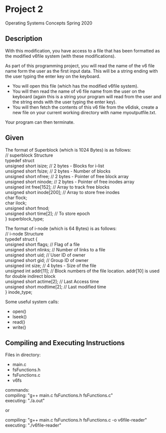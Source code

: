 # Project 2
Operating Systems Concepts Spring 2020 


## Description
With this modification, you have access to a file that has been formatted as the modified v6file
system (with these modifications).

As part of this programming project, you will read the name of the v6 file name form the user as
the first input data. This will be a string ending with the user typing the enter key on the keyboard.
- You will open this file (which has the modified v6file system).
- You will then read the name of v6 file name from the user on the keyboard (again this is a string
your program will read from the user and the string ends with the user typing the enter key).
- You will then fetch the contents of this v6 file from the v6disk, create a new file on your current
working directory with name myoutputfile.txt.

Your program can then terminate.

## Given

The format of Superblock (which is 1024 Bytes) is as follows:</br>
//	superblock	Structure</br>
typedef	struct	</br>
unsigned	short	isize;	//	2	bytes	- Blocks	for	i-list</br>
unsigned	short	fsize;	//	2	bytes	- Number	of	blocks</br>
unsigned	short	nfree;	//	2	bytes	- Pointer	of	free	block	array</br>
unsigned	short	ninode;	//	2	bytes	- Pointer	of	free	inodes	array</br>
unsigned	int	free[152];	//	Array	to	track	free	blocks</br>
unsigned	short	inode[200];	//	Array	to	store	free	inodes</br>
char	flock;</br>
char	ilock;</br>
unsigned	short	fmod;</br>
unsigned	short	time[2];	//	To	store	epoch</br>
}	superblock_type;</br>

The format of i-node (which is 64 Bytes) is as follows:</br>
//	i-node	Structure</br>
typedef	struct	{</br>
unsigned	short	flags;	//	Flag	of	a	file</br>
unsigned	short	nlinks;	//	Number	of	links	to	a	file</br>
unsigned	short	uid;	//	User	ID	of	owner</br>
unsigned	short	gid;	//	Group	ID	of	owner</br>
unsigned	int	size;	//	4	bytes	- Size	of	the	file</br>
unsigned	int	addr[11];	//	Block	numbers	of	the	file	location.	addr[10]	is	used	for	double	indirect
block </br>
unsigned	short	actime[2];	//	Last	Access	time </br>
unsigned	short	modtime[2];	//	Last	modified	time </br>
}	inode_type; </br>


Some useful system calls:
- open()
- lseek()
- read()
- write()

## Compiling and Executing Instructions

Files in directory: </br>
- main.c
- fsFunctions.h
- fsFunctions.c
- v6fs

commands: </br>
compiling: "g++ main.c fsFunctions.h fsFunctions.c" </br>
executing: "./a.out"

or 

compiling: "g++ main.c fsFunctions.h fsFunctions.c -o v6file-reader" </br>
executing: "./v6file-reader"
 
 
 
 
 
 
 